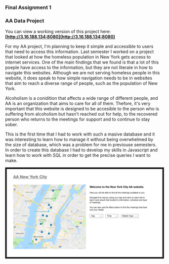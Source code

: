 ### Final Assignment 1
<h3>AA Data Project</h3>

You can view a working version of this project here:    
**[http://3.16.188.134:8080](http://3.16.188.134:8080)**

For my AA project, I'm planning to keep it simple and accessible to users that need to access this information. Last semester I worked on a project that looked at how the homeless population in New York gets access to internet services. One of the main findings that we found is that a lot of this poeple have access to the information, but they are not literate in how to navigate this websites. Although we are not serving homeless people in this website, it does speak to how simple navigation needs to be in websites that aim to reach a diverse range of people, such as the population of New York.

Alcoholism is a conidition that affects a wide range of different people, and AA is an organization that aims to care for all of them. Thefore, it's very important that this website is designed to be accesible to the person who is suffering from alcoholism but hasn't reached out for help, to the recovered person who returns to the meetings for support and to continue to stay sober.

This is the first time that I had to work with such a masive database and it was interesting to learn how to manage it without being overwhelmed by the size of database, which was a problem for me in previouse semesters. In order to create this database I had to develop my skills in Javascript and learn how to work with SQL in order to get the precise queries I want to make.

<img src="https://github.com/herrj636/data-structures/blob/master/assignment-11/AA%20UI/AA_UI1.png"  border="5">

